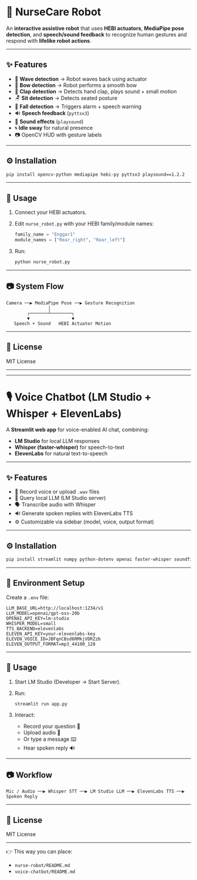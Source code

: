

# 🏥 NurseCare Robot

An **interactive assistive robot** that uses **HEBI actuators**, **MediaPipe pose detection**, and **speech/sound feedback** to recognize human gestures and respond with **lifelike robot actions**.

---

## ✨ Features

* 👋 **Wave detection** → Robot waves back using actuator
* 🙇 **Bow detection** → Robot performs a smooth bow
* 👏 **Clap detection** → Detects hand clap, plays sound + small motion
* 🪑 **Sit detection** → Detects seated posture
* 🚨 **Fall detection** → Triggers alarm + speech warning
* 🔊 **Speech feedback** (`pyttsx3`)
* 🎵 **Sound effects** (`playsound`)
* 🌀 **Idle sway** for natural presence
* 📷 OpenCV HUD with gesture labels

---

## ⚙️ Installation

```bash
pip install opencv-python mediapipe hebi-py pyttsx3 playsound==1.2.2
```

---

## 🚀 Usage

1. Connect your HEBI actuators.
2. Edit `nurse_robot.py` with your HEBI family/module names:

   ```python
   family_name = "Enggar1"
   module_names = ["Rear_right", "Rear_left"]
   ```
3. Run:

   ```bash
   python nurse_robot.py
   ```

---

## 📷 System Flow

```
Camera ──▶ MediaPipe Pose ──▶ Gesture Recognition
                │
        ┌───────┴────────┐
        ▼                ▼
   Speech + Sound   HEBI Actuator Motion
```

---

## 📜 License

MIT License

---

---

# 🎙️ Voice Chatbot (LM Studio + Whisper + ElevenLabs)

A **Streamlit web app** for voice-enabled AI chat, combining:

* **LM Studio** for local LLM responses
* **Whisper (faster-whisper)** for speech-to-text
* **ElevenLabs** for natural text-to-speech

---

## ✨ Features

* 🎤 Record voice or upload `.wav` files
* 🧠 Query local LLM (LM Studio server)
* 🗣️ Transcribe audio with Whisper
* 🔊 Generate spoken replies with ElevenLabs TTS
* ⚙️ Customizable via sidebar (model, voice, output format)

---

## ⚙️ Installation

```bash
pip install streamlit numpy python-dotenv openai faster-whisper soundfile requests streamlit-mic-recorder
```

---

## 🔑 Environment Setup

Create a `.env` file:

```env
LLM_BASE_URL=http://localhost:1234/v1
LLM_MODEL=openai/gpt-oss-20b
OPENAI_API_KEY=lm-studio
WHISPER_MODEL=small
TTS_BACKEND=elevenlabs
ELEVEN_API_KEY=your-elevenlabs-key
ELEVEN_VOICE_ID=JBFqnCBsd6RMkjVDRZzb
ELEVEN_OUTPUT_FORMAT=mp3_44100_128
```

---

## 🚀 Usage

1. Start LM Studio (Developer → Start Server).
2. Run:

   ```bash
   streamlit run app.py
   ```
3. Interact:

   * Record your question 🎤
   * Upload audio 🎵
   * Or type a message ⌨️
   * Hear spoken reply 🔊

---

## 📷 Workflow

```
Mic / Audio ──▶ Whisper STT ──▶ LM Studio LLM ──▶ ElevenLabs TTS ──▶ Spoken Reply
```

---

## 📜 License

MIT License

---

👉 This way you can place:

* `nurse-robot/README.md`
* `voice-chatbot/README.md`


